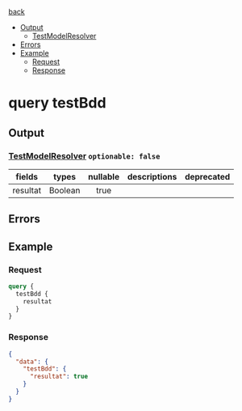 [back](../tableOfContent.md)
* [Output](#output)
  * [TestModelResolver](#testmodelresolver-optionable-false)
* [Errors](#errors)
* [Example](#example)
  * [Request](#request)
  * [Response](#response)

# query testBdd
 
## Output
### [TestModelResolver](../assets/types/testmodelresolver.md) `optionable: false`
| fields |types |nullable |descriptions |deprecated |
| :----:  |:---:  |:--------:  |:----------:  |:--------:  |
| resultat |Boolean |true | | 

## Errors
## Example
### Request
```graphql
query {
  testBdd {
    resultat
  }
}
```
### Response
```json
{
  "data": {
    "testBdd": {
      "resultat": true
    }
  }
}
```
